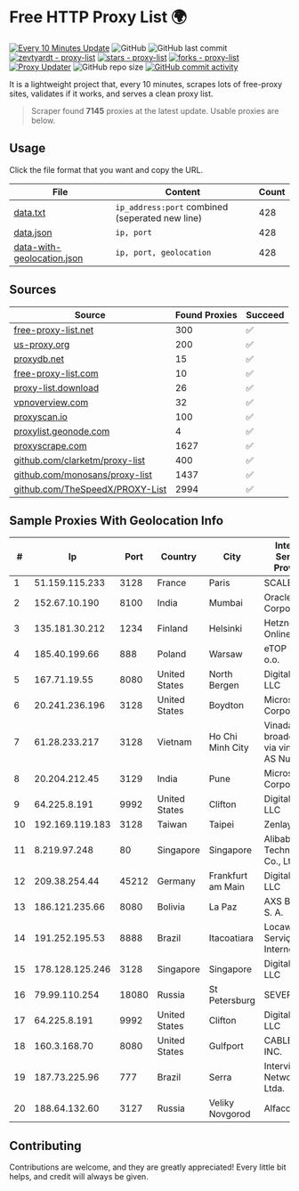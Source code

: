 
# Free HTTP Proxy List 🌍

[![Every 10 Minutes Update](https://github.com/mertguvencli/http-proxy-list/actions/workflows/main.yml/badge.svg?branch=main)](https://github.com/mertguvencli/http-proxy-list/actions/workflows/main.yml)
![GitHub](https://img.shields.io/github/license/mertguvencli/http-proxy-list)
![GitHub last commit](https://img.shields.io/github/last-commit/mertguvencli/http-proxy-list)
[![zevtyardt - proxy-list](https://img.shields.io/static/v1?label=zevtyardt&message=proxy-list&color=blue&logo=github)](https://github.com/zevtyardt/proxy-list "Go to GitHub repo")
[![stars - proxy-list](https://img.shields.io/github/stars/zevtyardt/proxy-list?style=social)](https://github.com/zevtyardt/proxy-list)
[![forks - proxy-list](https://img.shields.io/github/forks/zevtyardt/proxy-list?style=social)](https://github.com/zevtyardt/proxy-list)
[![Proxy Updater](https://github.com/zevtyardt/proxy-list/workflows/Proxy%20Updater/badge.svg)](https://github.com/zevtyardt/proxy-list/actions?query=workflow:"Proxy+Updater")
![GitHub repo size](https://img.shields.io/github/repo-size/zevtyardt/proxy-list)
[![GitHub commit activity](https://img.shields.io/github/commit-activity/m/zevtyardt/proxy-list?logo=commits)](https://github.com/zevtyardt/proxy-list/commits/main)

It is a lightweight project that, every 10 minutes, scrapes lots of free-proxy sites, validates if it works, and serves a clean proxy list.

> Scraper found **7145** proxies at the latest update. Usable proxies are below.

## Usage

Click the file format that you want and copy the URL.

|File|Content|Count|
|----|-------|-----|
|[data.txt](https://raw.githubusercontent.com/mertguvencli/http-proxy-list/main/proxy-list/data.txt)|`ip_address:port` combined (seperated new line)|428|
|[data.json](https://raw.githubusercontent.com/mertguvencli/http-proxy-list/main/proxy-list/data.json)|`ip, port`|428|
|[data-with-geolocation.json](https://raw.githubusercontent.com/mertguvencli/http-proxy-list/main/proxy-list/data-with-geolocation.json)|`ip, port, geolocation`|428|

## Sources

|Source|Found Proxies|Succeed|
|------|-------------|-------|
|[free-proxy-list.net](https://free-proxy-list.net)|300|✅|
|[us-proxy.org](https://www.us-proxy.org)|200|✅|
|[proxydb.net](http://proxydb.net)|15|✅|
|[free-proxy-list.com](https://free-proxy-list.com/?page=&port=&type%5B%5D=http&type%5B%5D=https&up_time=0&search=Search)|10|✅|
|[proxy-list.download](https://www.proxy-list.download/HTTP)|26|✅|
|[vpnoverview.com](https://vpnoverview.com/privacy/anonymous-browsing/free-proxy-servers)|32|✅|
|[proxyscan.io](https://www.proxyscan.io)|100|✅|
|[proxylist.geonode.com](https://proxylist.geonode.com/api/proxy-list?limit=300&page=1&sort_by=lastChecked&sort_type=desc&protocols=http,https)|4|✅|
|[proxyscrape.com](https://api.proxyscrape.com/v2/?request=displayproxies&protocol=http&timeout=10000&country=all&ssl=all&anonymity=all)|1627|✅|
|[github.com/clarketm/proxy-list](https://raw.githubusercontent.com/clarketm/proxy-list/master/proxy-list-raw.txt)|400|✅|
|[github.com/monosans/proxy-list](https://raw.githubusercontent.com/monosans/proxy-list/main/proxies/http.txt)|1437|✅|
|[github.com/TheSpeedX/PROXY-List](https://raw.githubusercontent.com/TheSpeedX/PROXY-List/master/http.txt)|2994|✅|


## Sample Proxies With Geolocation Info

|#|Ip|Port|Country|City|Internet Service Provider|
|-|--|----|-------|----|-------------------------|
|1|51.159.115.233|3128|France|Paris|SCALEWAY|
|2|152.67.10.190|8100|India|Mumbai|Oracle Corporation|
|3|135.181.30.212|1234|Finland|Helsinki|Hetzner Online GmbH|
|4|185.40.199.66|888|Poland|Warsaw|eTOP sp. z o.o.|
|5|167.71.19.55|8080|United States|North Bergen|DigitalOcean, LLC|
|6|20.241.236.196|3128|United States|Boydton|Microsoft Corporation|
|7|61.28.233.217|3128|Vietnam|Ho Chi Minh City|Vinadata broadcast via vinagame AS Number|
|8|20.204.212.45|3129|India|Pune|Microsoft Corporation|
|9|64.225.8.191|9992|United States|Clifton|DigitalOcean, LLC|
|10|192.169.119.183|3128|Taiwan|Taipei|Zenlayer Inc|
|11|8.219.97.248|80|Singapore|Singapore|Alibaba (US) Technology Co., Ltd.|
|12|209.38.254.44|45212|Germany|Frankfurt am Main|DigitalOcean, LLC|
|13|186.121.235.66|8080|Bolivia|La Paz|AXS Bolivia S. A.|
|14|191.252.195.53|8888|Brazil|Itacoatiara|Locaweb Serviços de Internet S/A|
|15|178.128.125.246|3128|Singapore|Singapore|DigitalOcean, LLC|
|16|79.99.110.254|18080|Russia|St Petersburg|SEVEREN|
|17|64.225.8.191|9992|United States|Clifton|DigitalOcean, LLC|
|18|160.3.168.70|8080|United States|Gulfport|CABLE ONE, INC.|
|19|187.73.225.96|777|Brazil|Serra|Intervip Networks Ltda.|
|20|188.64.132.60|3127|Russia|Veliky Novgorod|Alfacom|



## Contributing

Contributions are welcome, and they are greatly appreciated! Every
little bit helps, and credit will always be given.

